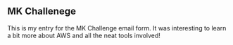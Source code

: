 

## MK Challenege

This is my entry for the MK Challenge email form. It was interesting to learn a bit more about AWS and all the neat tools involved!
